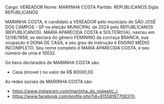 Cargo: VEREADOR
Nome:  MARIINHA COSTA
Partido: REPUBLICANOS
Sigla: REPUBLICANOS

 MARIINHA COSTA, é candidato a VEREADOR pelo município de SÃO JOSÉ DOS CAMPOS - SP na eleição MUNICIPAL de 2024 pelo REPUBLICANOS (REPUBLICANOS).
MARIA APARECIDA COSTA é SOLTEIRO(A), nasceu em 12/06/1959, se declara do gênero FEMININO da cor/raça BRANCA, sua ocupação é DONA DE CASA, e seu grau de instrução é ENSINO MÉDIO INCOMPLETO.
Seu nome completo é MARIA APARECIDA COSTA, e seu número de urna é 10032.

Os bens declarados de  MARIINHA COSTA são: 
- Casa (imovel ) no valor de R$ 80000,00

As redes sociais de  MARIINHA COSTA são:
- https://www.instagram.com/mariinha_do_majestic_/;
- https://www.facebook.com/profile.php?id=61558167706370;